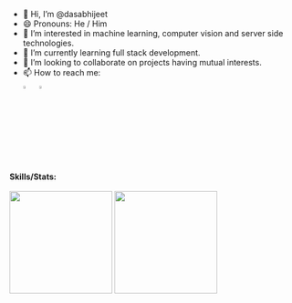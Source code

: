 - 👋 Hi, I’m @dasabhijeet
- 😄 Pronouns: He / Him
- 👀 I’m interested in machine learning, computer vision and server side technologies.
- 🌱 I’m currently learning full stack development.
- 💞️ I’m looking to collaborate on projects having mutual interests.
- 📫 How to reach me: <br>
[<img src="https://img.icons8.com/color/48/000000/linkedin.png" width="3.5%"/>](https://www.linkedin.com/in/dasabhijeet/)  &nbsp; [<img src="https://img.icons8.com/fluent/48/000000/instagram-new.png" width="3.5%"/>](https://www.instagram.com/pixelinstinct/)

**Skills/Stats:**
<br><br>
<img height="180cm" src="https://github-readme-stats.vercel.app/api/top-langs/?username=dasabhijeet&layout=compact&langs_count=8&theme=onedark"/>
<img height="180cm" src="https://github-readme-stats.vercel.app/api?username=dasabhijeet&count_private=true&show_icons=true&theme=onedark"/>

<!---
dasabhijeet/dasabhijeet is a ✨ special ✨ repository because its `README.md` (this file) appears on your GitHub profile.
You can click the Preview link to take a look at your changes.
--->
